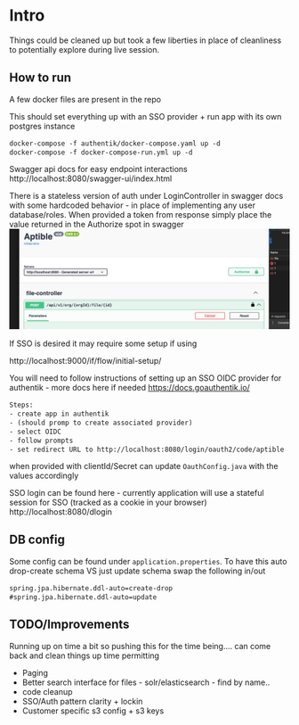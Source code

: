 # Intro

Things could be cleaned up but took a few liberties in place of cleanliness to potentially explore during live session. 

## How to run
A few docker files are present in the repo

This should set everything up with an SSO provider + run app with its own postgres instance
```
docker-compose -f authentik/docker-compose.yaml up -d
docker-compose -f docker-compose-run.yml up -d
```

Swagger api docs for easy endpoint interactions
http://localhost:8080/swagger-ui/index.html

There is a stateless version of auth under LoginController in swagger docs with some hardcoded behavior - in place of implementing any user database/roles.
When provided a token from response simply place the value returned in the Authorize spot in swagger
![alt text](./docs/swagger_auth.png)

If SSO is desired it may require some setup if using

http://localhost:9000/if/flow/initial-setup/

You will need to follow instructions of setting up an SSO OIDC provider for authentik - more docs here if needed https://docs.goauthentik.io/
```
Steps:
- create app in authentik
- (should promp to create associated provider)
- select OIDC
- follow prompts
- set redirect URL to http://localhost:8080/login/oauth2/code/aptible
```

when provided with clientId/Secret
can update `OauthConfig.java` with the values accordingly



SSO login can be found here - currently application will use a stateful session for SSO (tracked as a cookie in your browser)
http://localhost:8080/dlogin


## DB config
Some config can be found under `application.properties`. To have this auto drop-create schema VS just update schema swap the following in/out
```
spring.jpa.hibernate.ddl-auto=create-drop
#spring.jpa.hibernate.ddl-auto=update
```

## TODO/Improvements
Running up on time a bit so pushing this for the time being.... can come back and clean things up time permitting

- Paging
- Better search interface for files - solr/elasticsearch - find by name..
- code cleanup
- SSO/Auth pattern clarity + lockin
- Customer specific s3 config + s3 keys
